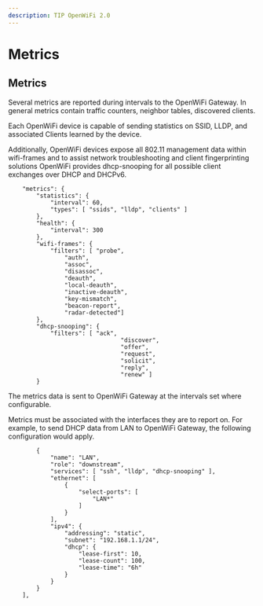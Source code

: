 ```yaml
---
description: TIP OpenWiFi 2.0
---
```


# Metrics

## Metrics

Several metrics are reported during intervals to the OpenWiFi Gateway. In general metrics contain traffic counters, neighbor tables, discovered clients.

Each OpenWiFi device is capable of sending statistics on SSID, LLDP, and associated Clients learned by the device.

Additionally, OpenWiFi devices expose all 802.11 management data within wifi-frames and to assist network troubleshooting and client fingerprinting solutions OpenWiFi provides dhcp-snooping for all possible client exchanges over DHCP and DHCPv6.

```
    "metrics": {
        "statistics": {
            "interval": 60,
            "types": [ "ssids", "lldp", "clients" ]
        },
        "health": {
            "interval": 300
        },
        "wifi-frames": {
            "filters": [ "probe",
                "auth",
                "assoc",
                "disassoc",
                "deauth",
                "local-deauth",
                "inactive-deauth",
                "key-mismatch",
                "beacon-report",
                "radar-detected"]
        },
        "dhcp-snooping": {
            "filters": [ "ack", 
                                "discover", 
                                "offer", 
                                "request", 
                                "solicit", 
                                "reply", 
                                "renew" ]
        }
```

The metrics data is sent to OpenWiFi Gateway at the intervals set where configurable.

Metrics must be associated with the interfaces they are to report on. For example, to send DHCP data from LAN to OpenWiFi Gateway, the following configuration would apply.

```
        {
            "name": "LAN",
            "role": "downstream",
            "services": [ "ssh", "lldp", "dhcp-snooping" ],
            "ethernet": [
                {
                    "select-ports": [
                        "LAN*"
                    ]
                }
            ],
            "ipv4": {
                "addressing": "static",
                "subnet": "192.168.1.1/24",
                "dhcp": {
                    "lease-first": 10,
                    "lease-count": 100,
                    "lease-time": "6h"
                }
            }
        }
    ],
```
